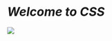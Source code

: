 # *Welcome to CSS*

![](https://encrypted-tbn0.gstatic.com/images?q=tbn:ANd9GcSvOu7ceGTYkCe5xlyWt1EY5ZD3YA5soQs9Ig&usqp=CAU)
